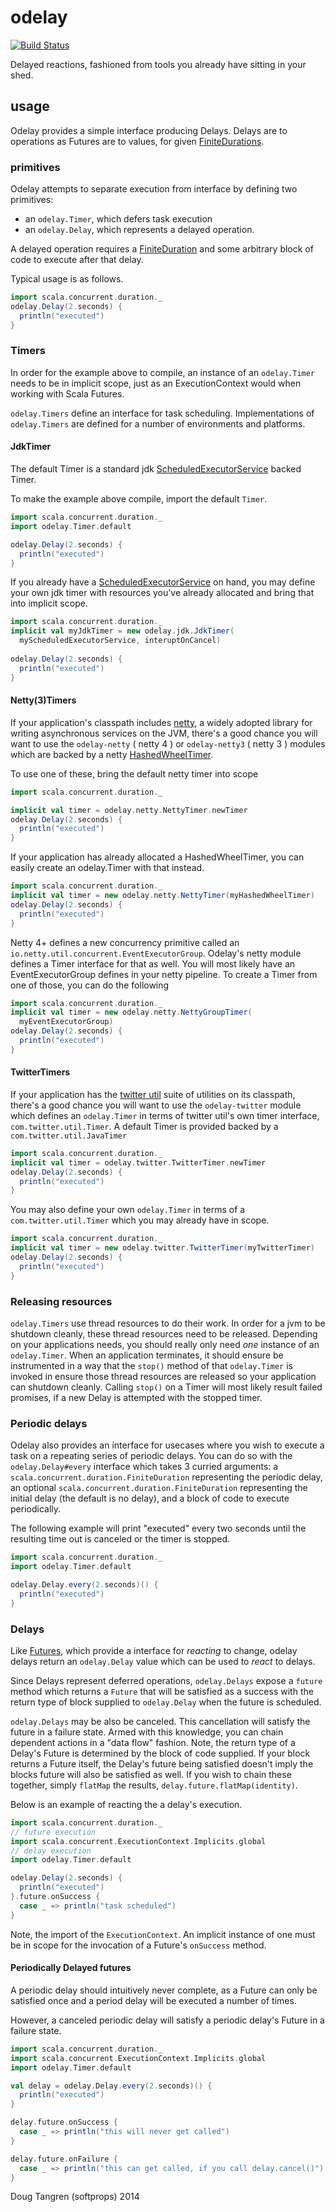 # odelay

[![Build Status](https://travis-ci.org/softprops/odelay.png?branch=master)](https://travis-ci.org/softprops/odelay)

Delayed reactions, fashioned from tools you already have sitting in your shed.

## usage

Odelay provides a simple interface producing Delays. Delays are to operations as Futures are to values, for given [FiniteDurations][fd].

### primitives

Odelay attempts to separate execution from interface by defining two primitives:

* an `odelay.Timer`, which defers task execution
* an `odelay.Delay`, which represents a delayed operation.

A delayed operation requires a [FiniteDuration][fd] and some arbitrary block of code to execute after that delay.

Typical usage is as follows.

```scala
import scala.concurrent.duration._
odelay.Delay(2.seconds) {
  println("executed")
}
```

### Timers

In order for the example above to compile, an instance of an `odelay.Timer` needs to be in implicit scope, just as an ExecutionContext would when working with Scala Futures.

`odelay.Timers` define an interface for task scheduling. Implementations of `odelay.Timers` are defined for a number of environments and platforms.

#### JdkTimer

The default Timer is a standard jdk [ScheduledExecutorService][ses] backed Timer.

To make the example above compile, import the default `Timer`.

```scala
import scala.concurrent.duration._
import odelay.Timer.default

odelay.Delay(2.seconds) {
  println("executed")
}
```

If you already have a [ScheduledExecutorService][ses] on hand, you may define your own jdk timer with resources you've already allocated and bring that into implicit scope.

```scala
import scala.concurrent.duration._
implicit val myJdkTimer = new odelay.jdk.JdkTimer(
  myScheduledExecutorService, interuptOnCancel)
 
odelay.Delay(2.seconds) {
  println("executed")
}
```

#### Netty(3)Timers

If your application's classpath includes [netty][netty], a widely adopted library for writing asynchronous services on the JVM, there's a good chance you will want to use the `odelay-netty` ( netty 4 ) or `odelay-netty3` ( netty 3 ) modules which are backed by a netty [HashedWheelTimer][hwt].

To use one of these, bring the default netty timer into scope

```scala
import scala.concurrent.duration._

implicit val timer = odelay.netty.NettyTimer.newTimer
odelay.Delay(2.seconds) {
  println("executed")
}
```

If your application has already allocated a HashedWheelTimer, you can easily create an odelay.Timer with that instead.

```scala
import scala.concurrent.duration._
implicit val timer = new odelay.netty.NettyTimer(myHashedWheelTimer)
odelay.Delay(2.seconds) {
  println("executed")
}
```

Netty 4+ defines a new concurrency primitive called an `io.netty.util.concurrent.EventExecutorGroup`. Odelay's netty module defines a Timer interface for that as well. You will most likely have an EventExecutorGroup defines in your
netty pipeline. To create a Timer from one of those, you can do the following

```scala
import scala.concurrent.duration._
implicit val timer = new odelay.netty.NettyGroupTimer(
  myEventExecutorGroup)
odelay.Delay(2.seconds) {
  println("executed")
}
```

#### TwitterTimers

If your application has the [twitter util][tu] suite of utilities on its classpath, there's a good chance you will want to use the `odelay-twitter` module which defines an `odelay.Timer` in terms of twitter util's own timer interface, `com.twitter.util.Timer`. A default Timer is provided backed by a `com.twitter.util.JavaTimer`

```scala
import scala.concurrent.duration._
implicit val timer = odelay.twitter.TwitterTimer.newTimer
odelay.Delay(2.seconds) {
  println("executed")
}
```

You may also define your own `odelay.Timer` in terms of a `com.twitter.util.Timer` which you may already have in scope.

```scala
import scala.concurrent.duration._
implicit val timer = new odelay.twitter.TwitterTimer(myTwitterTimer)
odelay.Delay(2.seconds) {
  println("executed")
}
```

### Releasing resources

`odelay.Timers` use thread resources to do their work. In order for a jvm to be shutdown cleanly, these thread resources need to be released.
Depending on your applications needs, you should really only need _one_ instance of an `odelay.Timer`.
When an application terminates, it should ensure be instrumented in a way that the `stop()` method of that `odelay.Timer` is invoked in ensure those thread resources are released so your application can shutdown cleanly. Calling `stop()` on a Timer will most likely result failed promises, if
a new Delay is attempted with the stopped timer.

### Periodic delays

Odelay also provides an interface for usecases where you wish to execute a task on a repeating series of periodic delays.
You can do so with the `odelay.Delay#every` interface which takes 3 curried arguments: a `scala.concurrent.duration.FiniteDuration` representing the periodic delay, an optional `scala.concurrent.duration.FiniteDuration` representing the initial delay (the default is no delay), and a block of code to execute periodically.

The following example will print "executed" every two seconds until the resulting time out is canceled or the timer is stopped.

```scala
import scala.concurrent.duration._
import odelay.Timer.default

odelay.Delay.every(2.seconds)() {
  println("executed")
}
```

### Delays

Like [Futures][fut], which provide a interface for _reacting_ to change, odelay delays return an `odelay.Delay` value which can be used to _react_ to delays.

Since Delays represent deferred operations, `odelay.Delays` expose a `future` method which returns a `Future` that will be satisfied as a success with the return type of block supplied to `odelay.Delay` when the future is scheduled. 

`odelay.Delays` may be also be canceled. This cancellation will satisfy the future in a failure state. Armed with this knowledge, you can chain dependent actions in a "data flow" fashion. Note, the return type of a Delay's Future is determined by the block of code supplied. If your block returns a Future itself, the Delay's future being satisfied doesn't imply the blocks future will also be satisfied as well. If you wish to chain these together, simply `flatMap` the results, `delay.future.flatMap(identity)`.

Below is an example of reacting the a delay's execution.

```scala
import scala.concurrent.duration._
// future execution
import scala.concurrent.ExecutionContext.Implicits.global
// delay execution
import odelay.Timer.default

odelay.Delay(2.seconds) {
  println("executed")
}.future.onSuccess {
  case _ => println("task scheduled")
}
```

Note, the import of the `ExecutionContext`. An implicit instance of one must be in scope for the invocation of a Future's `onSuccess` method.

#### Periodically Delayed futures

A periodic delay should intuitively never complete, as a Future can only be satisfied once and a period delay will be executed a number of times.

However, a canceled periodic delay will satisfy a periodic delay's Future in a failure state.

```scala
import scala.concurrent.duration._
import scala.concurrent.ExecutionContext.Implicits.global
import odelay.Timer.default

val delay = odelay.Delay.every(2.seconds)() {
  println("executed")
}

delay.future.onSuccess {
  case _ => println("this will never get called")
}

delay.future.onFailure {
  case _ => println("this can get called, if you call delay.cancel()")
}
```

Doug Tangren (softprops) 2014

[fd]: http://www.scala-lang.org/api/current/index.html#scala.concurrent.duration.FiniteDuration
[fut]: http://www.scala-lang.org/api/current/index.html#scala.concurrent.Future
[ses]: http://docs.oracle.com/javase/7/docs/api/java/util/concurrent/ScheduledExecutorService.html
[netty]: http://netty.io/
[hwt]: http://netty.io/4.0/api/io/netty/util/HashedWheelTimer.html
[tu]: http://twitter.github.io/util/
